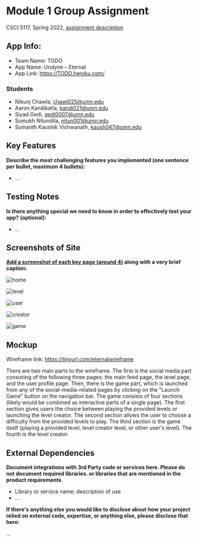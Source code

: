 # Module 1 Group Assignment

CSCI 5117, Spring 2022, [assignment description](https://canvas.umn.edu/courses/291031/pages/project-1)

## App Info:

* Team Name: TODO
* App Name: Undyne – Eternal
* App Link: <https://TODO.heroku.com/>

### Students

* Nikunj Chawla, chawl025@umn.edu
* Aaron Kandikatla, kandi021@umn.edu
* Siyad Gedi, gedi0007@umn.edu
* Sumukh Nitundila, nitun001@umn.edu
* Sumanth Kaushik Vishwanath, kaush047@umn.edu

## Key Features

**Describe the most challenging features you implemented
(one sentence per bullet, maximum 4 bullets):**

* ...

## Testing Notes

**Is there anything special we need to know in order to effectively test your app? (optional):**

* ...

## Screenshots of Site

**[Add a screenshot of each key page (around 4)](https://stackoverflow.com/questions/10189356/how-to-add-screenshot-to-readmes-in-github-repository)
along with a very brief caption:**

![home](https://github.com/csci-5117-S22/project-1-todo/blob/master/static/readme/home.png)

![level](https://github.com/csci-5117-S22/project-1-todo/blob/master/static/readme/home.png)

![user](https://github.com/csci-5117-S22/project-1-todo/blob/master/static/readme/home.png)

![creator](https://github.com/csci-5117-S22/project-1-todo/blob/master/static/readme/home.png)

![game](https://github.com/csci-5117-S22/project-1-todo/blob/master/static/readme/home.png)

## Mockup

Wireframe link: https://tinyurl.com/eternalwireframe

There are two main parts to the wireframe. The first is the social media part consisting of the following three pages: the main feed page, the level page, and the user profile page. Then, there is the game part, which is launched from any of the social-media-related pages by clicking on the "Launch Game" button on the navigation bar. The game consists of four sections (likely would be combined as interactive parts of a single page). The first section gives users the choice between playing the provided levels or launching the level creator. The second section allows the user to choose a difficulty from the provided levels to play. The third section is the game itself (playing a provided level, level creator level, or other user's level). The fourth is the level creator.

## External Dependencies

**Document integrations with 3rd Party code or services here. Please do not document required libraries. or libraries that are mentioned in the product requirements**

* Library or service name: description of use
* ...

**If there's anything else you would like to disclose about how your project relied on external code, expertise, or anything else, please disclose that here:**

...
